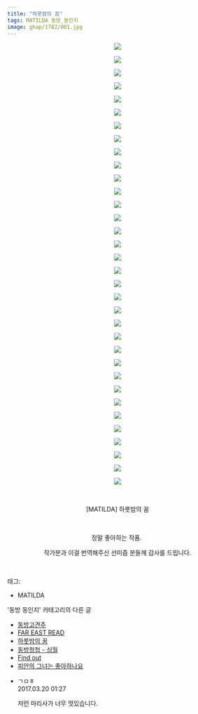 ```yaml
---
title: "하룻밤의 꿈"
tags: MATILDA 동방_동인지
image: ghap/1782/001.jpg
---
```

<div class="article">
<p style="text-align: center; clear: none; float: none;"><img src="{{ site.nasurl }}/ghap/1782/001.jpg"/></p>
<p style="text-align: center; clear: none; float: none;"><img src="{{ site.nasurl }}/ghap/1782/002.jpg"/></p>
<p style="text-align: center; clear: none; float: none;"><img src="{{ site.nasurl }}/ghap/1782/003.jpg"/></p>
<p style="text-align: center; clear: none; float: none;"><img src="{{ site.nasurl }}/ghap/1782/004.jpg"/></p>
<p style="text-align: center; clear: none; float: none;"><img src="{{ site.nasurl }}/ghap/1782/005.jpg"/></p>
<p style="text-align: center; clear: none; float: none;"><img src="{{ site.nasurl }}/ghap/1782/006.jpg"/></p>
<p style="text-align: center; clear: none; float: none;"><img src="{{ site.nasurl }}/ghap/1782/007.jpg"/></p>
<p style="text-align: center; clear: none; float: none;"><img src="{{ site.nasurl }}/ghap/1782/008.jpg"/></p>
<p style="text-align: center; clear: none; float: none;"><img src="{{ site.nasurl }}/ghap/1782/009.jpg"/></p>
<p style="text-align: center; clear: none; float: none;"><img src="{{ site.nasurl }}/ghap/1782/010.jpg"/></p>
<p style="text-align: center; clear: none; float: none;"><img src="{{ site.nasurl }}/ghap/1782/011.jpg"/></p>
<p style="text-align: center; clear: none; float: none;"><img src="{{ site.nasurl }}/ghap/1782/012.jpg"/></p>
<p style="text-align: center; clear: none; float: none;"><img src="{{ site.nasurl }}/ghap/1782/013.jpg"/></p>
<p style="text-align: center; clear: none; float: none;"><img src="{{ site.nasurl }}/ghap/1782/014.jpg"/></p>
<p style="text-align: center; clear: none; float: none;"><img src="{{ site.nasurl }}/ghap/1782/015.jpg"/></p>
<p style="text-align: center; clear: none; float: none;"><img src="{{ site.nasurl }}/ghap/1782/016.jpg"/></p>
<p style="text-align: center; clear: none; float: none;"><img src="{{ site.nasurl }}/ghap/1782/017.jpg"/></p>
<p style="text-align: center; clear: none; float: none;"><img src="{{ site.nasurl }}/ghap/1782/018.jpg"/></p>
<p style="text-align: center; clear: none; float: none;"><img src="{{ site.nasurl }}/ghap/1782/019.jpg"/></p>
<p style="text-align: center; clear: none; float: none;"><img src="{{ site.nasurl }}/ghap/1782/020.jpg"/></p>
<p style="text-align: center; clear: none; float: none;"><img src="{{ site.nasurl }}/ghap/1782/021.jpg"/></p>
<p style="text-align: center; clear: none; float: none;"><img src="{{ site.nasurl }}/ghap/1782/022.jpg"/></p>
<p style="text-align: center; clear: none; float: none;"><img src="{{ site.nasurl }}/ghap/1782/023.jpg"/></p>
<p style="text-align: center; clear: none; float: none;"><img src="{{ site.nasurl }}/ghap/1782/024.jpg"/></p>
<p style="text-align: center; clear: none; float: none;"><img src="{{ site.nasurl }}/ghap/1782/025.jpg"/></p>
<p style="text-align: center; clear: none; float: none;"><img src="{{ site.nasurl }}/ghap/1782/026.jpg"/></p>
<p style="text-align: center; clear: none; float: none;"><img src="{{ site.nasurl }}/ghap/1782/027.jpg"/></p>
<p style="text-align: center; clear: none; float: none;"><img src="{{ site.nasurl }}/ghap/1782/028.jpg"/></p>
<p style="text-align: center; clear: none; float: none;"><img src="{{ site.nasurl }}/ghap/1782/029.jpg"/></p>
<p style="text-align: center; clear: none; float: none;"><img src="{{ site.nasurl }}/ghap/1782/030.jpg"/></p>
<p style="text-align: center; clear: none; float: none;"><img src="{{ site.nasurl }}/ghap/1782/031.jpg"/></p>
<p style="text-align: center; clear: none; float: none;"><img src="{{ site.nasurl }}/ghap/1782/032.jpg"/></p>
<p style="text-align: center; clear: none; float: none;"><img src="{{ site.nasurl }}/ghap/1782/033.jpg"/></p>
<p style="text-align: center; clear: none; float: none;"><img src="{{ site.nasurl }}/ghap/1782/034.jpg"/></p>
<p style="text-align: center; clear: none; float: none;"><br/></p>
<p style="text-align: center; clear: none; float: none;">[MATILDA] 하룻밤의 꿈</p>
<p style="text-align: center; clear: none; float: none;"><br/></p>
<p style="text-align: center; clear: none; float: none;">정말 좋아하는 작품. </p>
<p style="text-align: center; clear: none; float: none;">작가분과 이걸 번역해주신 선미즘 분들께 감사를 드립니다.</p>
<p><br/></p>
</div><div class="tagTrail">
<p>태그: </p>
<ul>
<li>MATILDA</li>
</ul>
</div><div class="another">
<p>'동방 동인지' 카테고리의 다른 글</p>
<ul>
<li><a href="/2016-08-23-ghap_1784">동방고견주</a></li>
<li><a href="/2016-08-23-ghap_1783">FAR EAST READ</a></li>
<li><a href="/2016-08-22-ghap_1782">하룻밤의 꿈</a></li>
<li><a href="/2016-08-22-ghap_1781">동방청첩 - 심월</a></li>
<li><a href="/2016-08-22-ghap_1780">Find out</a></li>
<li><a href="/2016-08-22-ghap_1779">피안의 그녀는 좋아하나요</a></li>
</ul>
</div><div class="cb_module cb_fluid">
<div class="cb_wrt cb_profile">
<div class="comment">
<ul>
<li class="cb_thumb_off" id="comment14943623">
<div class="cb_comment_area">
<div class="cb_info_area">
<div class="cb_section">
<span class="cb_nick_name">ㄱㅁㅎ</span>
</div>
<div class="cb_section">
<span class="cb_date">2017.03.20 01:27 </span>
</div>
</div>
<div class="cb_dsc_comment">
<p class="cb_dsc">
											저런 마리사가 너무 멋있습니다.
										</p>
</div>
</div></li>
</ul>
</div>
</div><!-- commentList close -->
</div>